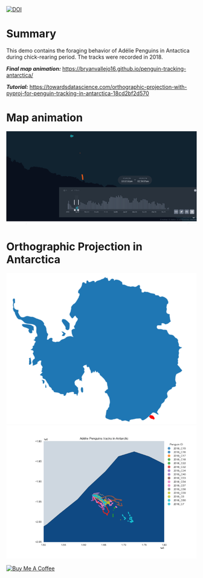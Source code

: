 [![DOI](https://zenodo.org/badge/384186381.svg)](https://zenodo.org/badge/latestdoi/384186381)

# Summary
This demo contains the foraging behavior of Adélie Penguins in Antactica during chick-rearing period. The tracks were recorded in 2018.

***Final map animation:*** https://bryanvallejo16.github.io/penguin-tracking-antarctica/

***Tutorial:*** https://towardsdatascience.com/orthographic-projection-with-pyproj-for-penguin-tracking-in-antarctica-18cd2bf2d570

# Map animation 
![animation](png/gif-penguingl.gif)

# Orthographic Projection in Antarctica
![antarctic](png/antartic.png)
![antarctic2](png/penguin-tracks.png)

<a href="https://www.buymeacoffee.com/bryan.vallejo" target="_blank"><img src="https://cdn.buymeacoffee.com/buttons/v2/default-yellow.png" alt="Buy Me A Coffee" style="height: 60px !important;width: 217px !important;" ></a>
